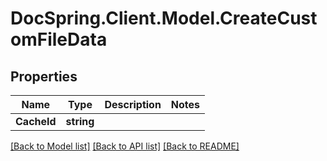 # DocSpring.Client.Model.CreateCustomFileData
## Properties

Name | Type | Description | Notes
------------ | ------------- | ------------- | -------------
**CacheId** | **string** |  | 

[[Back to Model list]](../README.md#documentation-for-models) [[Back to API list]](../README.md#documentation-for-api-endpoints) [[Back to README]](../README.md)

